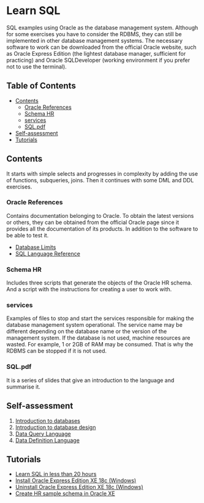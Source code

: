 
# Learn SQL
SQL examples using Oracle as the database management system. Although for some exercises you have to consider the RDBMS, they can still be implemented in other database management systems. The necessary software to work can be downloaded from the official Oracle website, such as Oracle Express Edition (the lightest database manager, sufficient for practicing) and Oracle SQLDeveloper (working environment if you prefer not to use the terminal).

## Table of Contents
- [Contents](#contents)
  - [Oracle References](#oracle-references)
  - [Schema HR](#schema-hr)
  - [services](#services)
  - [SQL.pdf](#sqlpdf)
- [Self-assessment](#self-assessment)
- [Tutorials](#tutorials)
 
## Contents
It starts with simple selects and progresses in complexity by adding the use of functions, subqueries, joins. Then it continues with some DML and DDL exercises.

### Oracle References
  Contains documentation belonging to Oracle. To obtain the latest versions or others, they can be obtained from the official Oracle page since it provides all the documentation of its products. In addition to the software to be able to test it.
  - [Database Limits](https://docs.oracle.com/cd/B28359_01/server.111/b28320/limits.htm#REFRN004)
  - [SQL Language Reference](https://docs.oracle.com/cd/B28359_01/server.111/b28286/toc.htm)

### Schema HR
  Includes three scripts that generate the objects of the Oracle HR schema. And a script with the instructions for creating a user to work with.

### services
  Examples of files to stop and start the services responsible for making the database management system operational. The service name may be different depending on the database name or the version of the management system.
  If the database is not used, machine resources are wasted. For example, 1 or 2GB of RAM may be consumed. That is why the RDBMS can be stopped if it is not used.

### SQL.pdf
  It is a series of slides that give an introduction to the language and summarise it.

## Self-assessment
1. [Introduction to databases](https://forms.gle/KBZdhqdaMLdKuZTT9)
2. [Introduction to database design](https://forms.gle/TVEGC43WbijJ9MBz8)
3. [Data Query Language](https://forms.gle/AvXhJEsHTm3vxf1U6)
4. [Data Definition Language](https://forms.gle/LEALgo3rRHbToX897)

## Tutorials
- [Learn SQL in less than 20 hours](https://www.amazon.es/dp/B084NY3VP7/ref=sr_1_3?__mk_es_ES=ÅMÅŽÕÑ&keywords=aprende+sql&qid=1581454483&sr=8-3)
- [Install Oracle Express Edition XE 18c (Windows)](https://youtu.be/QAAeIQQYN_A)
- [Uninstall Oracle Express Edition XE 18c (Windows)](https://youtu.be/t52JaQWfrE8)
- [Create HR sample schema in Oracle XE](https://youtu.be/GLbT72Hm83M)
